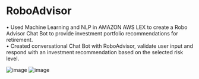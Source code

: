 # RoboAdvisor
•	Used Machine Learning and NLP in AMAZON AWS LEX to create a Robo Advisor Chat Bot to provide investment portfolio recommendations for retirement.   
•	Created conversational Chat Bot with RoboAdvisor, validate user input and respond with an investment recommendation based on the selected risk level.

![image](https://user-images.githubusercontent.com/35645038/163689052-9412b80a-dfd9-484e-8654-5dc35d96d352.png)
![image](https://user-images.githubusercontent.com/35645038/163635246-8324dd3a-8f75-468d-8e21-3f8f12318837.png)
